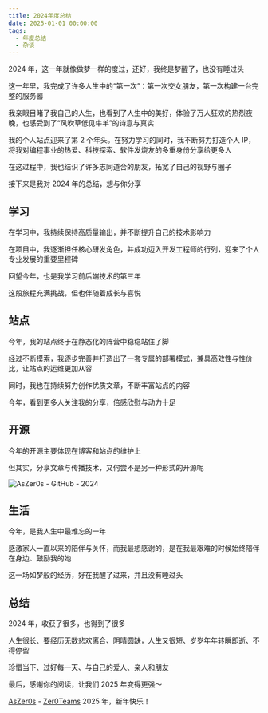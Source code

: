 ```yaml
---
title: 2024年度总结
date: 2025-01-01 00:00:00
tags: 
  - 年度总结
  - 杂谈
---
```


2024 年，这一年就像做梦一样的度过，还好，我终是梦醒了，也没有睡过头

这一年里，我完成了许多人生中的“第一次”：第一次交女朋友，第一次构建一台完整的服务器

我亲眼目睹了我自己的人生，也看到了人生中的美好，体验了万人狂欢的热烈夜晚，也感受到了“风吹草低见牛羊”的诗意与真实

我的个人站点迎来了第 2 个年头。在努力学习的同时，我不断努力打造个人 IP，将我对编程事业的热爱、科技探索、软件发烧友的多重身份分享给更多人

在这过程中，我也结识了许多志同道合的朋友，拓宽了自己的视野与圈子

接下来是我对 2024 年的总结，想与你分享

## 学习

在学习中，我持续保持高质量输出，并不断提升自己的技术影响力

在项目中，我逐渐担任核心研发角色，并成功迈入开发工程师的行列，迎来了个人专业发展的重要里程碑

回望今年，也是我学习前后端技术的第三年

这段旅程充满挑战，但也伴随着成长与喜悦

## 站点
今年，我的站点终于在静态化的阵营中稳稳站住了脚

经过不断摸索，我逐步完善并打造出了一套专属的部署模式，兼具高效性与性价比，让站点的运维更加从容

同时，我也在持续努力创作优质文章，不断丰富站点的内容

今年，看到更多人关注我的分享，倍感欣慰与动力十足

## 开源

今年的开源主要体现在博客和站点的维护上

但其实，分享文章与传播技术，又何尝不是另一种形式的开源呢

![AsZer0s - GitHub - 2024](https://s2.loli.net/2025/01/02/sCARv3iSTftwcYK.png)

## 生活

今年，是我人生中最难忘的一年

感激家人一直以来的陪伴与关怀，而我最想感谢的，是在我最艰难的时候始终陪伴在身边、鼓励我的她

这一场如梦般的经历，好在我醒了过来，并且没有睡过头

## 总结

2024 年，收获了很多，也得到了很多

人生很长、要经历无数悲欢离合、阴晴圆缺，人生又很短、岁岁年年转瞬即逝、不得停留

珍惜当下、过好每一天、与自己的爱人、亲人和朋友

最后，感谢你的阅读，让我们 2025 年变得更强～

[AsZer0s](https://hiyun.top/) - [Zer0Teams](https://blog.hiyun.top/)
2025 年，新年快乐！
